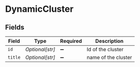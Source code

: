 # DynamicCluster


## Fields

| Field               | Type                | Required            | Description         |
| ------------------- | ------------------- | ------------------- | ------------------- |
| `id`                | *Optional[str]*     | :heavy_minus_sign:  | Id of the cluster   |
| `title`             | *Optional[str]*     | :heavy_minus_sign:  | name of the cluster |